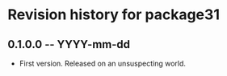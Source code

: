 # Revision history for package31

## 0.1.0.0 -- YYYY-mm-dd

* First version. Released on an unsuspecting world.
